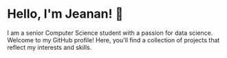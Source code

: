 # Hello, I'm Jeanan! 👋

I am a senior Computer Science student with a passion for data science. Welcome to my GitHub profile! Here, you'll find a collection of projects that reflect my interests and skills.



